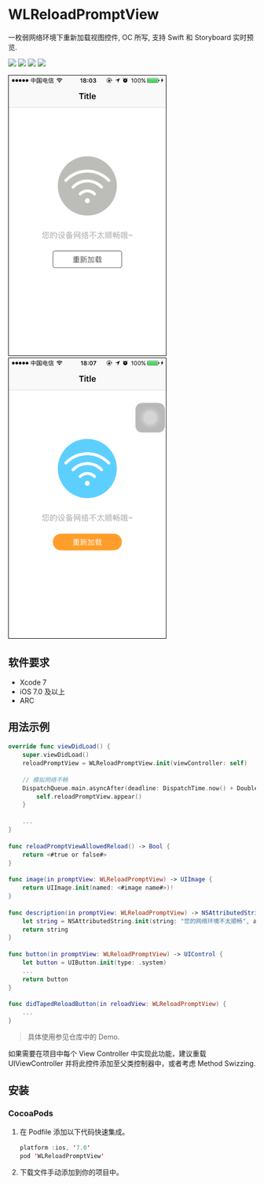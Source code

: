 # WLReloadPromptView

一枚弱网络环境下重新加载视图控件, OC 所写, 支持 Swift 和 Storyboard 实时预览.

![](https://img.shields.io/badge/License-MIT-0099ff.svg)
![](https://img.shields.io/badge/Platform-iOS-ff6600.svg)
![](https://img.shields.io/badge/Language-OC-ff69b4.svg)
![](https://img.shields.io/badge/Xcode-7-5cde45.svg)

<img src="images/1.PNG" width="320" style="border:1px solid black" />
<img src="images/2.PNG" width="320" style="border:1px solid black" />

## 软件要求

- Xcode 7
- iOS 7.0 及以上
- ARC

## 用法示例

```swift
override func viewDidLoad() {
    super.viewDidLoad()
    reloadPromptView = WLReloadPromptView.init(viewController: self)

    // 模拟网络不畅
    DispatchQueue.main.asyncAfter(deadline: DispatchTime.now() + Double(Int64(1 * Double(NSEC_PER_SEC))) / Double(NSEC_PER_SEC)) {
        self.reloadPromptView.appear()
    }

    ...
}

func reloadPromptViewAllowedReload() -> Bool {
    return <#true or false#>
}

func image(in promptView: WLReloadPromptView) -> UIImage {
    return UIImage.init(named: <#image name#>)!
}

func description(in promptView: WLReloadPromptView) -> NSAttributedString {
    let string = NSAttributedString.init(string: "您的网络环境不太顺畅", attributes: [NSFontAttributeName: UIFont.systemFont(ofSize: 16)])
    return string
}

func button(in promptView: WLReloadPromptView) -> UIControl {
    let button = UIButton.init(type: .system)
    ...
    return button
}

func didTapedReloadButton(in reloadView: WLReloadPromptView) {
    ...
}
```



> 具体使用参见仓库中的 Demo.

如果需要在项目中每个 View Controller 中实现此功能，建议重载 UIViewController 并将此控件添加至父类控制器中，或者考虑 Method Swizzing.

## 安装

### CocoaPods

1. 在 Podfile 添加以下代码快速集成。

   ```swift
   platform :ios, '7.0'
   pod 'WLReloadPromptView'
   ```

2. 下载文件手动添加到你的项目中。

